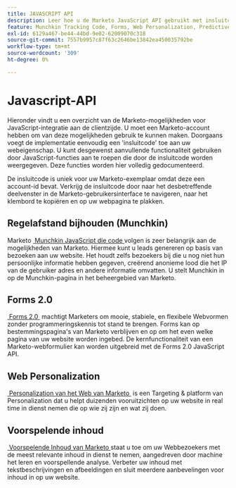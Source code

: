 ```yaml
---
title: JAVASCRIPT API
description: Leer hoe u de Marketo JavaScript API gebruikt met insluitcode voor het bijhouden van leads voor Munchkin, Forms 2.0, Web Personalization en Predictive Content.
feature: Munchkin Tracking Code, Forms, Web Personalization, Predictive Content, Social, Javascript
exl-id: 6129a467-be44-44bd-9e02-62009070c318
source-git-commit: 7557b9957c87f63c2646be13842ea450035792be
workflow-type: tm+mt
source-wordcount: '309'
ht-degree: 0%

---
```


# Javascript-API

Hieronder vindt u een overzicht van de Marketo-mogelijkheden voor JavaScript-integratie aan de clientzijde. U moet een Marketo-account hebben om van deze mogelijkheden gebruik te kunnen maken. Doorgaans voegt de implementatie eenvoudig een &#39;insluitcode&#39; toe aan uw webeigenschap. U kunt desgewenst aanvullende functionaliteit gebruiken door JavaScript-functies aan te roepen die door de insluitcode worden weergegeven. Deze functies worden hier volledig gedocumenteerd.

De insluitcode is uniek voor uw Marketo-exemplaar omdat deze een account-id bevat. Verkrijg de insluitcode door naar het desbetreffende deelvenster in de Marketo-gebruikersinterface te navigeren, naar het klembord te kopiëren en op uw webpagina te plakken.

## Regelafstand bijhouden (Munchkin)

Marketo [&#x200B; Munchkin JavaScript die code &#x200B;](lead-tracking.md) volgen is zeer belangrijk aan de mogelijkheden van Marketo. Hiermee kunt u leads genereren op basis van bezoeken aan uw website. Het houdt zelfs bezoekers bij die u nog niet hun persoonlijke informatie hebben gegeven, creërend anonieme lood die het IP van de gebruiker adres en andere informatie omvatten. U stelt Munchkin in op de Munchkin-pagina in het beheergebied van Marketo.

## Forms 2.0

[&#x200B; Forms 2.0 &#x200B;](forms-api-reference.md) machtigt Marketers om mooie, stabiele, en flexibele Webvormen zonder programmeringskennis tot stand te brengen. Forms kan op bestemmingspagina&#39;s van Marketo verblijven en op om het even welke pagina van uw website worden ingebed. De kernfunctionaliteit van een Marketo-webformulier kan worden uitgebreid met de Forms 2.0 JavaScript API.

## Web Personalization

[&#x200B; Personalization van het Web van Marketo &#x200B;](web-personalization.md) is een Targeting &amp; platform van Personalization dat u helpt duizenden vooruitzichten op uw website in real time in dienst nemen die op wie zij zijn en wat zij doen.

## Voorspelende inhoud

[&#x200B; Voorspelende Inhoud van Marketo &#x200B;](predictive-content.md) staat u toe om uw Webbezoekers met de meest relevante inhoud in dienst te nemen, aangedreven door machine het leren en voorspellende analyse. Verbeter uw inhoud met tekstbeschrijvingen en afbeeldingen en sluit meerdere aanbevelingen voor inhoud in op uw website.

